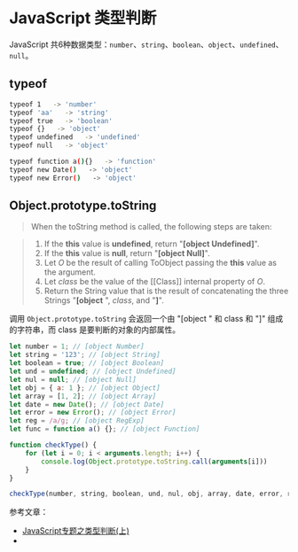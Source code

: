 # JavaScript 类型判断

JavaScript 共6种数据类型：`number`、`string`、`boolean`、`object`、`undefined`、`null`。

## typeof

```bash
typeof 1   -> 'number'
typeof 'aa'   -> 'string'
typeof true   -> 'boolean'
typeof {}   -> 'object'
typeof undefined   -> 'undefined'
typeof null   -> 'object'

typeof function a(){}   -> 'function'
typeof new Date()   -> 'object'
typeof new Error()   -> 'object'
```

## Object.prototype.toString

>When the toString method is called, the following steps are taken:

> 1. If the **this** value is **undefined**, return "**[object Undefined]**".
> 2. If the **this** value is **null**, return "**[object Null]**".
> 3. Let *O* be the result of calling ToObject passing the **this** value as the argument.
> 4. Let *class* be the value of the [[Class]] internal property of *O*.
> 5. Return the String value that is the result of concatenating the three Strings "**[object** ", *class*, and "**]**".

调用 `Object.prototype.toString`  会返回一个由 "[object " 和 class 和 "]" 组成的字符串，而 class 是要判断的对象的内部属性。

```js
let number = 1; // [object Number]
let string = '123'; // [object String]
let boolean = true; // [object Boolean]
let und = undefined; // [object Undefined]
let nul = null; // [object Null]
let obj = { a: 1 }; // [object Object]
let array = [1, 2]; // [object Array]
let date = new Date(); // [object Date]
let error = new Error(); // [object Error]
let reg = /a/g; // [object RegExp]
let func = function a() {}; // [object Function]

function checkType() {
	for (let i = 0; i < arguments.length; i++) {
		console.log(Object.prototype.toString.call(arguments[i]))
	}
}

checkType(number, string, boolean, und, nul, obj, array, date, error, reg, func)
```

参考文章：

* [JavaScript专题之类型判断(上)](https://github.com/mqyqingfeng/Blog/issues/28)
* 